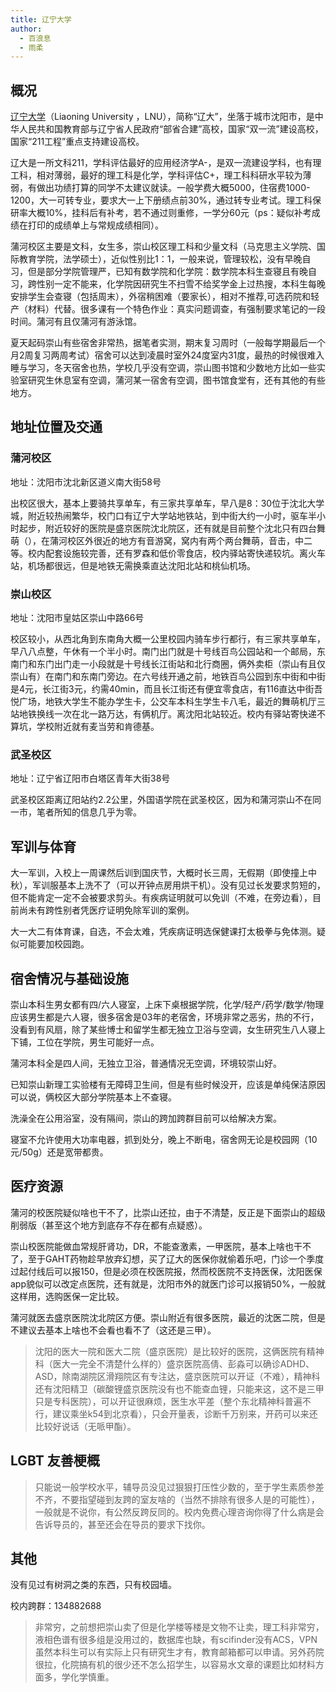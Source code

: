 ```yaml
---
title: 辽宁大学
author:
  - 百浪息
  - 雨柔
---
```


## 概况

[辽宁大学](https://www.lnu.edu.cn)（Liaoning University ，LNU），简称“辽大”，坐落于城市沈阳市，是中华人民共和国教育部与辽宁省人民政府“部省合建”高校，国家“双一流”建设高校，国家“211工程”重点支持建设高校。

辽大是一所文科211，学科评估最好的应用经济学A-，是双一流建设学科，也有理工科，相对薄弱，最好的理工科是化学，学科评估C+，理工科科研水平较为薄弱，有做出功绩打算的同学不太建议就读。一般学费大概5000，住宿费1000-1200，大一可转专业，要求大一上下册绩点前30%，通过转专业考试。理工科保研率大概10%，挂科后有补考，若不通过则重修，一学分60元（ps：疑似补考成绩在打印的成绩单上与常规成绩相同）。

蒲河校区主要是文科，女生多，崇山校区理工科和少量文科（马克思主义学院、国际教育学院，法学硕士），近似性别比1：1，一般来说，管理较松，没有早晚自习，但是部分学院管理严，已知有数学院和化学院：数学院本科生查寝且有晚自习，跨性别一定不能来，化学院因研究生不扫雪不给奖学金上过热搜，本科生每晚安排学生会查寝（包括周末），外宿稍困难（要家长），相对不推荐,可选药院和轻产（材料）代替。很多课有一个特色作业：真实问题调查，有强制要求笔记的一段时间。蒲河有且仅蒲河有游泳馆。

夏天起码崇山有些宿舍非常热，据笔者实测，期末复习周时（一般每学期最后一个月2周复习两周考试）宿舍可以达到凌晨时室外24度室内31度，最热的时候很难入睡与学习，冬天宿舍也热，学校几乎没有空调，崇山图书馆和少数地方比如一些实验室研究生休息室有空调，蒲河某一宿舍有空调，图书馆食堂有，还有其他的有些地方。

## 地址位置及交通

### 蒲河校区

地址：沈阳市沈北新区道义南大街58号

出校区很大，基本上要骑共享单车，有三家共享单车，早八是8：30位于沈北大学城，附近较热闹繁华，校门口有辽宁大学站地铁站，到中街大约一小时，驱车半小时起步，附近较好的医院是盛京医院沈北院区，还有就是目前整个沈北只有四台舞萌（），在蒲河校区外很近的地方有音游窝，窝内有两个两台舞萌，音击，中二等。校内配套设施较完善，还有罗森和低价零食店，校内驿站寄快递较坑。离火车站，机场都很远，但是地铁无需换乘直达沈阳北站和桃仙机场。

### 崇山校区

地址：沈阳市皇姑区崇山中路66号

校区较小，从西北角到东南角大概一公里校园内骑车步行都行，有三家共享单车，早八八点整，午休有一个半小时。南门出门就是十号线百鸟公园站和一个邮局，东南门和东门出门走一小段就是十号线长江街站和北行商圈，俩外卖柜（崇山有且仅崇山有）在南门和东南门旁边。在六号线开通之前，地铁百鸟公园到东中街和中街是4元，长江街3元，约需40min，而且长江街还有便宜零食店，有116直达中街吾悦广场，地铁大学生不能办学生卡，公交车本科生学生卡八毛，最近的舞萌机厅三站地铁换线一次在北一路万达，有俩机厅。离沈阳北站较近。校内有驿站寄快递不算坑，学校附近就有麦当劳和肯德基。

### 武圣校区

地址：辽宁省辽阳市白塔区青年大街38号

武圣校区距离辽阳站约2.2公里，外国语学院在武圣校区，因为和蒲河崇山不在同一市，笔者所知的信息几乎为零。

## 军训与体育

大一军训，入校上一周课然后训到国庆节，大概时长三周，无假期（即使撞上中秋），军训服基本上洗不了（可以开钟点房用烘干机）。没有见过长发要求剪短的，但不能肯定一定不会被要求剪头。有疾病证明就可以免训（不难，在旁边看），目前尚未有跨性别者凭医疗证明免除军训的案例。

大一大二有体育课，自选，不会太难，凭疾病证明选保健课打太极拳与免体测。疑似可能要加校园跑。

## 宿舍情况与基础设施

崇山本科生男女都有四/六人寝室，上床下桌根据学院，化学/轻产/药学/数学/物理应该男生都是六人寝，很多宿舍是03年的老宿舍，环境非常之恶劣，热的不行，没看到有风扇，除了某些博士和留学生都无独立卫浴与空调，女生研究生八人寝上下铺，工位在学院，男生可能好一点。

蒲河本科全是四人间，无独立卫浴，普通情况无空调，环境较崇山好。

已知崇山新理工实验楼有无障碍卫生间，但是有些时候没开，应该是单纯保洁原因可以说，俩校区大部分学院基本上不查寝。

洗澡全在公用浴室，没有隔间，崇山的跨加跨群目前可以给解决方案。

寝室不允许使用大功率电器，抓到处分，晚上不断电，宿舍网无论是校园网（10元/50g）还是宽带都贵。

## 医疗资源

蒲河的校医院疑似啥也干不了，比崇山还拉，由于不清楚，反正是下面崇山的超级削弱版（甚至这个地方到底存不存在都有点疑惑）。

崇山校医院能做血常规肝肾功，DR，不能查激素，一甲医院，基本上啥也干不了，至于GAHT药物趁早放弃幻想，买了辽大的医保你就偷着乐吧，门诊一个季度过起付线后可以报150，但是必须在校医院报，然而校医院不支持医保，沈阳医保app貌似可以改定点医院，还有就是，沈阳市外的就医门诊可以报销50%，一般就这样用，选购医保一定比较。

蒲河就医去盛京医院沈北院区方便。崇山附近有很多医院，最近的沈医二院，但是不建议去基本上啥也不会看也看不了（这还是三甲）。

> 沈阳的医大一院和医大二院（盛京医院）是比较好的医院，这俩医院有精神科（医大一完全不清楚什么样的）盛京医院高倩、彭淼可以确诊ADHD、ASD，除南湖院区滑翔院区有专注达，盛京医院可以开证（不难），精神科还有沈阳精卫（碳酸锂盛京医院没有也不能查血锂，只能来这，这不是三甲只是专科医院），可以开证很麻烦，医生水平差（整个东北精神科普遍不行，建议乘坐k54到北京看），只会开量表，诊断千万别来，开药可以来还比较好说话（无哌甲酯）。

## LGBT 友善梗概

> 只能说一般学校水平，辅导员没见过狠狠打压性少数的，至于学生素质参差不齐，不要指望碰到友跨的室友啥的（当然不排除有很多人是的可能性），一般就是不说你，有公然反跨反同的。校内免费心理咨询你得了什么病是会告诉导员的，甚至还会在导员的要求下找你。

## 其他

没有见过有树洞之类的东西，只有校园墙。

校内跨群：134882688

> 非常穷，之前想把崇山卖了但是化学楼等楼是文物不让卖，理工科非常穷，液相色谱有很多组是没用过的，数据库也缺，有scifinder没有ACS，VPN虽然本科生可以有实际上只有研究生才有，教育邮箱都可以申请。另外药院很拉，化院搞有机的很少还不怎么招学生，以容易水文章的课题比如材料方面多，学化学慎重。
